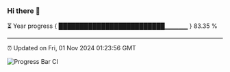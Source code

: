 ### Hi there 👋

⏳ Year progress { █████████████████████████▁▁▁▁▁ } 83.35 %

---

⏰ Updated on Fri, 01 Nov 2024 01:23:56 GMT

![Progress Bar CI](https://github.com/liununu/liununu/workflows/Progress%20Bar%20CI/badge.svg)
